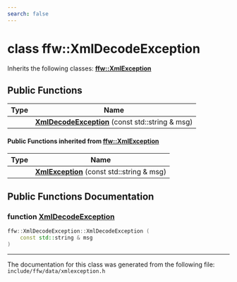 ```yaml
---
search: false
---
```


# class ffw::XmlDecodeException



Inherits the following classes: **[ffw::XmlException](classffw_1_1_xml_exception.md)**

## Public Functions

|Type|Name|
|-----|-----|
||[**XmlDecodeException**](classffw_1_1_xml_decode_exception.md#1ac0519ac3a07ceeba6178fd3df6955153) (const std::string & msg) |


#### Public Functions inherited from [ffw::XmlException](classffw_1_1_xml_exception.md)

|Type|Name|
|-----|-----|
||[**XmlException**](classffw_1_1_xml_exception.md#1aa6fb803b84b20d6111f43675e0ced4aa) (const std::string & msg) |


## Public Functions Documentation

### function <a id="1ac0519ac3a07ceeba6178fd3df6955153" href="#1ac0519ac3a07ceeba6178fd3df6955153">XmlDecodeException</a>

```cpp
ffw::XmlDecodeException::XmlDecodeException (
    const std::string & msg
)
```





----------------------------------------
The documentation for this class was generated from the following file: `include/ffw/data/xmlexception.h`
